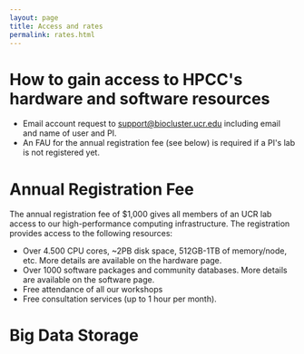 ```yaml
---
layout: page
title: Access and rates
permalink: rates.html
---
```



# How to gain access to HPCC's hardware and software resources

* Email account request to [support@biocluster.ucr.edu](support@biocluster.ucr.edu) including email and name of user and PI. 
* An FAU for the annual registration fee (see below) is required if a PI's lab is not registered yet.


# Annual Registration Fee

The annual registration fee of $1,000 gives all members of an UCR lab access to our high-performance computing infrastructure.
The registration provides access to the following resources: 

  * Over 4.500 CPU cores, ~2PB disk space, 512GB-1TB of memory/node, etc. More details are available on the hardware page.
  * Over 1000 software packages and community databases. More details are available on the software page.
  * Free attendance of all our workshops
  * Free consultation services (up to 1 hour per month).

# Big Data Storage


